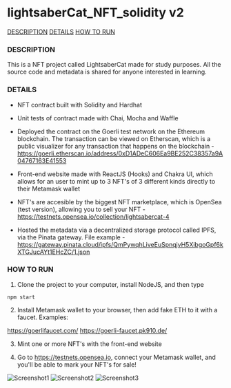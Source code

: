 # lightsaberCat_NFT_solidity v2

[DESCRIPTION](#description)
[DETAILS](#details)
[HOW TO RUN](#how-to-run)

### **DESCRIPTION**

This is a NFT project called LightsaberCat made for study purposes. All the source code and metadata is shared for anyone interested in learning.

### **DETAILS**

- NFT contract built with Solidity and Hardhat

- Unit tests of contract made with Chai, Mocha and Waffle

- Deployed the contract on the Goerli test network on the Ethereum blockchain. The transaction can be viewed on Etherscan, which is a public visualizer for any transaction that happens on the blockchain - https://goerli.etherscan.io/address/0xD1ADeC606Ea9BE252C38357a9A04767163E41553

- Front-end website made with ReactJS (Hooks) and Chakra UI, which allows for an user to mint up to 3 NFT's of 3 different kinds directly to their Metamask wallet

- NFT's are accesible by the biggest NFT marketplace, which is OpenSea (test version), allowing you to sell your NFT - https://testnets.opensea.io/collection/lightsabercat-4

- Hosted the metadata via a decentralized storage protocol called IPFS, via the Pinata gateway. File example - https://gateway.pinata.cloud/ipfs/QmPywqhLiveEuSpnqjvH5XibgoGpf6kXTGJucAYt1EHcZC/1.json

### **HOW TO RUN**

1. Clone the project to your computer, install NodeJS, and then type

```
npm start
```

2. Install Metamask wallet to your browser, then add fake ETH to it with a faucet. Examples:

https://goerlifaucet.com/
https://goerli-faucet.pk910.de/

3. Mint one or more NFT's with the front-end website

4. Go to https://testnets.opensea.io, connect your Metamask wallet, and you'll be able to mark your NFT's for sale!

![Screenshot1](screenshot1.png)
![Screenshot2](screenshot2.png)
![Screenshot3](screenshot3.png)